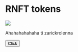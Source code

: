 <!DOCTYPE html>
<html lang="en">
<head>
    <meta charset="UTF-8">
    <title>RNFT</title>
</head>
<body>
    <div id="main">
        <h1>RNFT tokens</h1>
        <img src="https://encrypted-tbn0.gstatic.com/images?q=tbn:ANd9GcRj7yz4KJGlI2obww27tPt6iQDgeKJupAyVBA&s">
        <p>Ahahahahahaha ti zarickrolenna</p>
        <button id="buy">Click</button>
    </div>
    <script src="https://telegram.org/js/telegram-web-app.js"></script>
</body>
</html>
